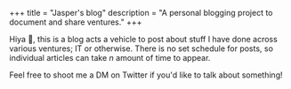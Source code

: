 +++
title = "Jasper's blog"
description = "A personal blogging project to document and share ventures."
+++

Hiya 👋, this is a blog acts a vehicle to post about stuff I have done across various ventures; IT or otherwise. There is no set schedule for posts, so individual articles can take *n* amount of time to appear.

Feel free to shoot me a DM on Twitter if you'd like to talk about something!
